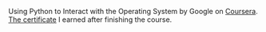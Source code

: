 Using Python to Interact with the Operating System by Google on <a href="https://www.coursera.org/learn/python-operating-system/">Coursera</a>.<br>
<a href="https://www.coursera.org/account/accomplishments/certificate/LPCM3GSWTBAY">The certificate</a> I earned after finishing the course.
